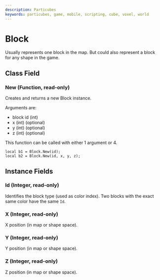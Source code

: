 ```yaml
---
description: Particubes
keywords: particubes, game, mobile, scripting, cube, voxel, world
---
```


# Block

Usually represents one block in the map. But could also represent a block for any shape in the game.

## Class Field

### New (Function, read-only)

Creates and returns a new Block instance.

Arguments are:

- block id (int)
- x (int) (optional)
- y (int) (optional)
- z (int) (optional)

This function can be called with either 1 argument or 4.

```
local b1 = Block.New(id);
local b2 = Block.New(id, x, y, z);
```

## Instance Fields

### Id (Integer, read-only)

Identifies the block type (used as color index). Two blocks with the exact same color have the same `Id`.

### X (Integer, read-only)

X position (in map or shape space).

### Y (Integer, read-only)

Y position (in map or shape space).

### Z (Integer, read-only)

Z position (in map or shape space).
